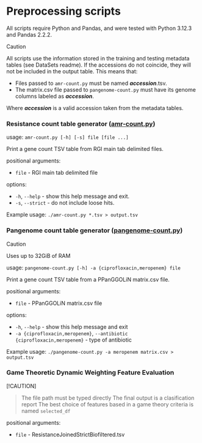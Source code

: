 # Preprocessing scripts

All scripts require Python and Pandas, and were tested with Python 3.12.3 and
Pandas 2.2.2.

> [!CAUTION]
> All scripts use the information stored in the training and testing metadata
> tables (see DataSets readme). If the accessions do not coincide, they will not
> be included in the output table. This means that:
> - Files passed to `amr-count.py` must be named ***accession***.tsv.
> - The matrix.csv file passed to `pangenome-count.py` must have its genome
> columns labeled as ***accession***.
> 
> Where ***accession*** is a valid accession taken from the metadata tables.

### Resistance count table generator ([amr-count.py](https://raw.githubusercontent.com/ccm-bioinfo/Camda24_resistance/66de738d206c145975ff1f5f551bce99598675d5/Scripts/preprocessing/amr-count.py))

usage: `amr-count.py [-h] [-s] file [file ...]`

Print a gene count TSV table from RGI main tab delimited files.

positional arguments:
- `file` - RGI main tab delimited file

options:
- `-h`, `--help` - show this help message and exit.
- `-s`, `--strict` - do not include loose hits.

Example usage: `./amr-count.py *.tsv > output.tsv`

### Pangenome count table generator ([pangenome-count.py](https://raw.githubusercontent.com/ccm-bioinfo/Camda24_resistance/7aa1f7f331a27e8228adf2d9a472da54dc9ec5a1/Scripts/preprocessing/pangenome-count.py))

> [!CAUTION]  
> Uses up to 32GiB of RAM

usage: `pangenome-count.py [-h] -a {ciprofloxacin,meropenem} file`

Print a gene count TSV table from a PPanGGOLiN matrix.csv file.

positional arguments:
- `file` - PPanGGOLiN matrix.csv file

options:
- `-h`, `--help` - show this help message and exit
- `-a {ciprofloxacin,meropenem}`, `--antibiotic {ciprofloxacin,meropenem}` - 
  type of antibiotic

Example usage: `./pangenome-count.py -a meropenem matrix.csv > output.tsv`


### Game Theoretic Dynamic Weighting Feature Evaluation 
[!CAUTION]
> The file path must be typed directly
> The final output is a clasification report
> The best choice of features based in a game theory criteria is named `selected_df`

positional arguments:
- `file` - ResistanceJoinedStrictBiofiltered.tsv
